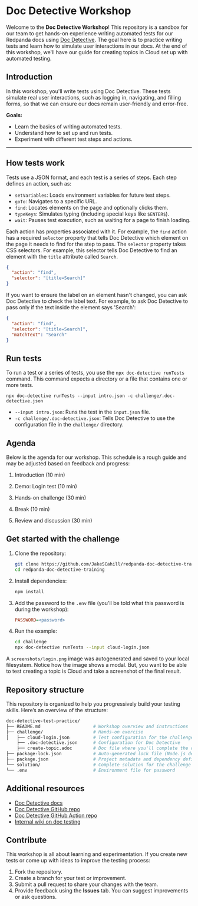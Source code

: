 # Doc Detective Workshop

Welcome to the **Doc Detective Workshop**! This repository is a sandbox for our team to get hands-on experience writing automated tests for our Redpanda docs using [Doc Detective](https://example.com/doc-detective-docs). The goal here is to practice writing tests and learn how to simulate user interactions in our docs. At the end of this workshop, we'll have our guide for creating topics in Cloud set up with automated testing.

## Introduction

In this workshop, you'll write tests using Doc Detective. These tests simulate real user interactions, such as logging in, navigating, and filling forms, so that we can ensure our docs remain user-friendly and error-free.

**Goals:**

- Learn the basics of writing automated tests.
- Understand how to set up and run tests.
- Experiment with different test steps and actions.

---

## How tests work

Tests use a JSON format, and each test is a series of steps. Each step defines an action, such as:

- `setVariables`: Loads environment variables for future test steps.
- `goTo`: Navigates to a specific URL.
- `find`: Locates elements on the page and optionally clicks them.
- `typeKeys`: Simulates typing (including special keys like `$ENTER$`).
- `wait`: Pauses test execution, such as waiting for a page to finish loading.

Each action has properties associated with it. For example, the `find` action has a required `selector` property that tells Doc Detective which element on the page it needs to find for the step to pass. The `selector` property takes CSS selectors. For example, this selector tells Doc Detective to find an element with the `title` attribute called `Search`.

```json
{
  "action": "find",
  "selector": "[title=Search]"
}
```

If you want to ensure the label on an element hasn't changed, you can ask Doc Detective to check the label text. For example, to ask Doc Detective to pass only if the text inside the element says 'Search':

```json
{
  "action": "find",
  "selector": "[title=Search]",
  "matchText": "Search"
}
```

## Run tests

To run a test or a series of tests, you use the `npx doc-detective runTests` command. This command expects a directory or a file that contains one or more tests.

```
npx doc-detective runTests --input intro.json -c challenge/.doc-detective.json
```

- `--input intro.json`: Runs the test in the `input.json` file.
- `-c challenge/.doc-detective.json`: Tells Doc Detective to use the configuration file in the `challenge/` directory.

## Agenda

Below is the agenda for our workshop. This schedule is a rough guide and may be adjusted based on feedback and progress:

1. Introduction (10 min)

1. Demo: Login test (10 min)

1. Hands-on challenge (30 min)

1. Break (10 min)

1. Review and discussion (30 min)

## Get started with the challenge

1. Clone the repository:

   ```bash
   git clone https://github.com/JakeSCahill/redpanda-doc-detective-training.git
   cd redpanda-doc-detective-training
   ```

1. Install dependencies:

    ```bash
    npm install
    ```

1. Add the password to the `.env` file (you'll be told what this password is during the workshop):

    ```ini
    PASSWORD=<password>
    ```

1. Run the example:

    ```bash
    cd challenge
    npx doc-detective runTests --input cloud-login.json
    ```

A `screenshots/login.png` image was autogenerated and saved to your local filesystem.
Notice how the image shows a modal. But, you want to be able to test creating a topic is Cloud and take a screenshot of the final result.

## Repository structure

This repository is organized to help you progressively build your testing skills. Here’s an overview of the structure:

```bash
doc-detective-test-practice/
├── README.md                    # Workshop overview and instructions
├── challenge/                   # Hands-on exercise
│   ├── cloud-login.json         # Test configuration for the challenge
    ├── .doc-detective.json      # Configuration for Doc Detective
    ├── create-topic.adoc        # Doc file where you'll complete the challenge
├── package-lock.json            # Auto-generated lock file (Node.js dependencies)
├── package.json                 # Project metadata and dependency definitions
└── solution/                    # Complete solution for the challenge
└── .env                         # Environment file for password
```

## Additional resources

- [Doc Detective docs](https://doc-detective.com/)
- [Doc Detective GitHub repo](https://github.com/doc-detective/doc-detective)
- [Doc Detective GitHub Action repo](https://github.com/doc-detective/github-action)
- [Internal wiki on doc testing](https://redpandadata.atlassian.net/wiki/spaces/DOC/pages/1031503969/Docs+as+Tests+How+we+test+our+docs)

## Contribute

This workshop is all about learning and experimentation. If you create new tests or come up with ideas to improve the testing process:

1. Fork the repository.
1. Create a branch for your test or improvement.
1. Submit a pull request to share your changes with the team.
1. Provide feedback using the **Issues** tab. You can suggest improvements or ask questions.
